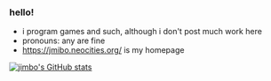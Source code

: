 ### hello!

- i program games and such, although i don't post much work here
- pronouns: any are fine
- https://jmibo.neocities.org/ is my homepage

[![jimbo's GitHub stats](https://github-readme-stats.vercel.app/api?username=MrEgggga)](https://github.com/anuraghazra/github-readme-stats)

